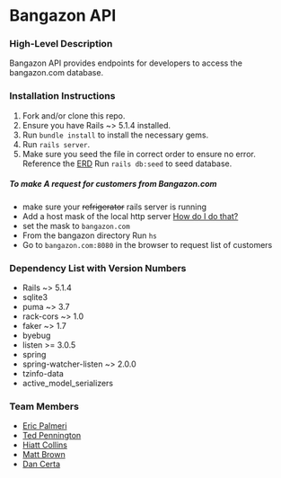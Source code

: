 # Bangazon API

### High-Level Description
Bangazon API provides endpoints for developers to access the bangazon.com database.
### Installation Instructions
1. Fork and/or clone this repo.
1. Ensure you have Rails ~> 5.1.4 installed.
1. Run `bundle install` to install the necessary gems.
1. Run `rails server`.
1. Make sure you seed the file in correct order to ensure no error.  Reference the [ERD](https://github.com/c-cannons/bangazon-api/blob/master/API-ERD%20(3).pdf) Run `rails db:seed` to seed database.


  ##### To make A request for customers from Bangazon.com
  - make sure your ~~refrigerator~~ rails server is running
  - Add a host mask of the local http server [How do I do that?](http://www.mactip.net/how-to-edit-the-hosts-file-on-a-mac/)
  - set the mask to `bangazon.com`
  - From the bangazon directory Run `hs`
  - Go to `bangazon.com:8080` in the browser to request list of customers

### Dependency List with Version Numbers
* Rails ~> 5.1.4
* sqlite3
* puma ~> 3.7
* rack-cors ~> 1.0
* faker ~> 1.7
* byebug
* listen >= 3.0.5
* spring
* spring-watcher-listen ~> 2.0.0
* tzinfo-data
* active_model_serializers

### Team Members

* [Eric Palmeri](https://github.com/palmierie)
* [Ted Pennington](https://github.com/tedpennington)
* [Hiatt Collins](https://github.com/hiattcollins)
* [Matt Brown](https://github.com/mtallentb)
* [Dan Certa](https://github.com/daniel-certa-1228)
